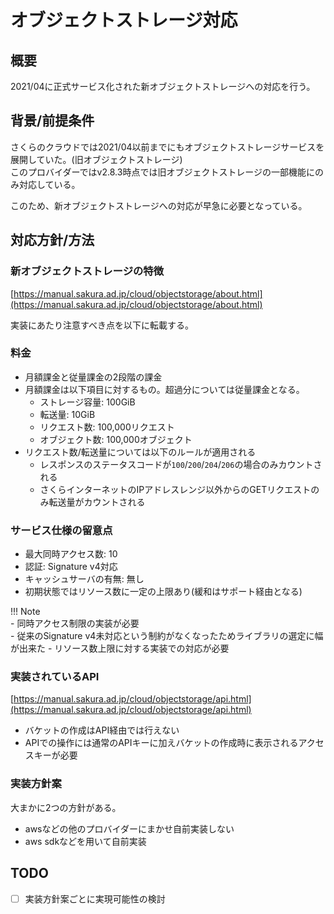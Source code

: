 # オブジェクトストレージ対応

## 概要

2021/04に正式サービス化された新オブジェクトストレージへの対応を行う。

## 背景/前提条件

さくらのクラウドでは2021/04以前までにもオブジェクトストレージサービスを展開していた。(旧オブジェクトストレージ)  
このプロバイダーではv2.8.3時点では旧オブジェクトストレージの一部機能にのみ対応している。  

このため、新オブジェクトストレージへの対応が早急に必要となっている。

## 対応方針/方法

### 新オブジェクトストレージの特徴

[https://manual.sakura.ad.jp/cloud/objectstorage/about.html](https://manual.sakura.ad.jp/cloud/objectstorage/about.html)

実装にあたり注意すべき点を以下に転載する。

### 料金

- 月額課金と従量課金の2段階の課金
- 月額課金は以下項目に対するもの。超過分については従量課金となる。
  - ストレージ容量: 100GiB
  - 転送量: 10GiB
  - リクエスト数: 100,000リクエスト
  - オブジェクト数: 100,000オブジェクト
- リクエスト数/転送量については以下のルールが適用される
  - レスポンスのステータスコードが`100`/`200`/`204`/`206`の場合のみカウントされる  
  - さくらインターネットのIPアドレスレンジ以外からのGETリクエストのみ転送量がカウントされる  

### サービス仕様の留意点

- 最大同時アクセス数: 10
- 認証: Signature v4対応
- キャッシュサーバの有無: 無し
- 初期状態ではリソース数に一定の上限あり(緩和はサポート経由となる)

!!! Note  
    - 同時アクセス制限の実装が必要  
    - 従来のSignature v4未対応という制約がなくなったためライブラリの選定に幅が出来た
    - リソース数上限に対する実装での対応が必要
  
### 実装されているAPI

[https://manual.sakura.ad.jp/cloud/objectstorage/api.html](https://manual.sakura.ad.jp/cloud/objectstorage/api.html)

- バケットの作成はAPI経由では行えない
- APIでの操作には通常のAPIキーに加えバケットの作成時に表示されるアクセスキーが必要

### 実装方針案

大まかに2つの方針がある。

- awsなどの他のプロバイダーにまかせ自前実装しない
- aws sdkなどを用いて自前実装

## TODO

- [ ] 実装方針案ごとに実現可能性の検討